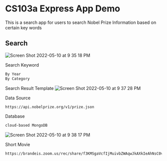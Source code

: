 # CS103a Express App Demo

This is a search app for users to search Nobel Prize Information based on certain key words

## Search
![Screen Shot 2022-05-10 at 9 35 18 PM](https://user-images.githubusercontent.com/64394513/167751269-073d08ca-d3f8-49f0-a5a8-9d4f98cb1e30.png)

Search Keyword
``` bash
By Year
By Category
```

Search Result Template
![Screen Shot 2022-05-10 at 9 37 28 PM](https://user-images.githubusercontent.com/64394513/167751459-41374475-4582-4a22-9cd2-4af06292574a.png)


Data Source
``` bash
https://api.nobelprize.org/v1/prize.json
```
Database 
``` bash
cloud-based MongoDB
```
![Screen Shot 2022-05-10 at 9 38 17 PM](https://user-images.githubusercontent.com/64394513/167751556-04a23bf9-74b0-45b7-b992-bfb985cd3ba5.png)


Short Movie
``` bash
https://brandeis.zoom.us/rec/share/f3KMSgaVcfIjMuivbZWAqwJkAXkIeAhNsC0vnMKC7cGCDYeXJc3WhXO0WB1JmrmB.29JQHSDb-tbgVvAU?startTime=1652232073000
```

